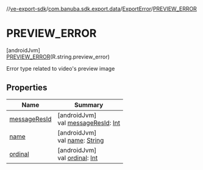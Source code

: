 //[ve-export-sdk](../../../../index.md)/[com.banuba.sdk.export.data](../../index.md)/[ExportError](../index.md)/[PREVIEW_ERROR](index.md)

# PREVIEW_ERROR

[androidJvm]\
[PREVIEW_ERROR](index.md)(R.string.preview_error)

Error type related to video's preview image

## Properties

| Name | Summary |
|---|---|
| [messageResId](../message-res-id.md) | [androidJvm]<br>val [messageResId](../message-res-id.md): [Int](https://kotlinlang.org/api/latest/jvm/stdlib/kotlin/-int/index.html) |
| [name](../../-export-stop-reason/-c-a-n-c-e-l/index.md#-372974862%2FProperties%2F545878494) | [androidJvm]<br>val [name](../../-export-stop-reason/-c-a-n-c-e-l/index.md#-372974862%2FProperties%2F545878494): [String](https://kotlinlang.org/api/latest/jvm/stdlib/kotlin/-string/index.html) |
| [ordinal](../../-export-stop-reason/-c-a-n-c-e-l/index.md#-739389684%2FProperties%2F545878494) | [androidJvm]<br>val [ordinal](../../-export-stop-reason/-c-a-n-c-e-l/index.md#-739389684%2FProperties%2F545878494): [Int](https://kotlinlang.org/api/latest/jvm/stdlib/kotlin/-int/index.html) |

